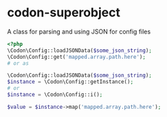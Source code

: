 codon-superobject
================

A class for parsing and using JSON for config files

```php
<?php
\Codon\Config::loadJSONData($some_json_string);
\Codon\Config::get('mapped.array.path.here');
# or as

\Codon\Config::loadJSONData($some_json_string);
$instance = \Codon\Config::getInstance();
# or
$instance = \Codon\Config::i();

$value = $instance->map('mapped.array.path.here');
```